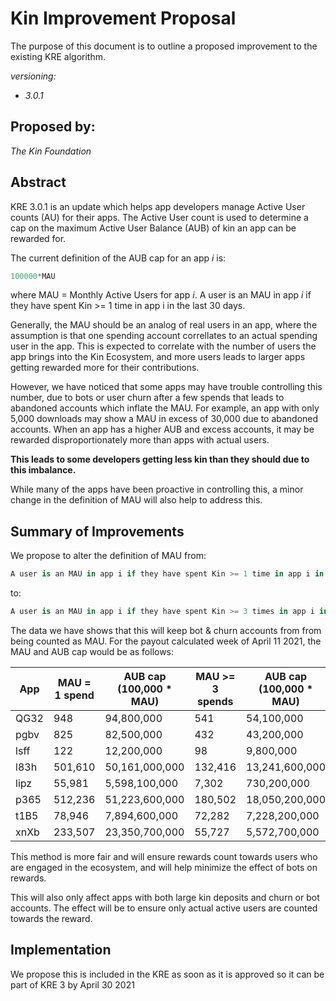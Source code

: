 # Kin Improvement Proposal
The purpose of this document is to outline a proposed improvement to the existing KRE algorithm. 

*versioning:*
- *3.0.1*

## Proposed by:
*The Kin Foundation*

## Abstract
KRE 3.0.1 is an update which helps app developers manage Active User counts (AU) for their apps. The Active User count is used to determine a cap on the maximum Active User Balance (AUB) of kin an app can be rewarded for.

The current definition of the AUB cap for an app *i* is:
```python
100000*MAU
```

where MAU = Monthly Active Users for app *i*. A user is an MAU in app *i* if they have spent Kin >= 1 time in app i in the last 30 days. 

Generally, the MAU should be an analog of real users in an app, where the assumption is that one spending account correllates to an actual spending user in the app. This is expected to correlate with the number of users the app brings into the Kin Ecosystem, and more users leads to larger apps getting rewarded more for their contributions.

However, we have noticed that some apps may have trouble controlling this number, due to bots or user churn after a few spends that leads to abandoned accounts which inflate the MAU. For example, an app with only 5,000 downloads may show a MAU in excess of 30,000 due to abandoned accounts. When an app has a higher AUB and excess accounts, it may be rewarded disproportionately more than apps with actual users.

**This leads to some developers getting less kin than they should due to this imbalance.**

While many of the apps have been proactive in controlling this, a minor change in the definition of MAU will also help to address this.


## Summary of Improvements
We propose to alter the definition of MAU from:

```python
A user is an MAU in app i if they have spent Kin >= 1 time in app i in the last 30 days.
```
to:
```python
A user is an MAU in app i if they have spent Kin >= 3 times in app i in the last 30 days.
```

The data we have shows that this will keep bot & churn accounts from from being counted as MAU. For the payout calculated week of April 11 2021, the MAU and AUB cap would be as follows:

|App|MAU = 1 spend|AUB cap (100,000 * MAU)|MAU >= 3 spends|AUB cap (100,000 * MAU)|
|------------------|-------------|-----------------------|---------------|-----------------------|
|QG32              |948          |94,800,000             |541            |54,100,000             |
|pgbv              |825          |82,500,000             |432            |43,200,000             |
|lsff              |122          |12,200,000             |98             |9,800,000              |
|l83h              |501,610      |50,161,000,000         |132,416        |13,241,600,000         |
|lipz              |55,981       |5,598,100,000          |7,302          |730,200,000            |
|p365              |512,236      |51,223,600,000         |180,502        |18,050,200,000         |
|t1B5              |78,946       |7,894,600,000          |72,282         |7,228,200,000          |
|xnXb              |233,507      |23,350,700,000         |55,727         |5,572,700,000          |

This method is more fair and will ensure rewards count towards users who are engaged in the ecosystem, and will help minimize the effect of bots on rewards.

This will also only affect apps with both large kin deposits and churn or bot accounts. The effect will be to ensure only actual active users are counted towards the reward.

## Implementation
We propose this is included in the KRE as soon as it is approved so it can be part of KRE 3 by April 30 2021


